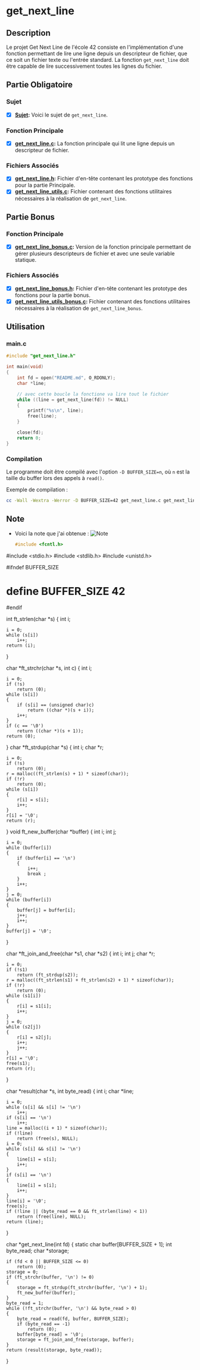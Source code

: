 # get_next_line

## Description
Le projet Get Next Line de l'école 42 consiste en l'implémentation d'une fonction permettant de lire une ligne depuis un descripteur de fichier, que ce soit un fichier texte ou l'entrée standard. La fonction `get_next_line` doit être capable de lire successivement toutes les lignes du fichier.

## Partie Obligatoire

### Sujet
- [x] **[Sujet](fr.subject.pdf):** Voici le sujet de `get_next_line`.

### Fonction Principale
- [x] **[get_next_line.c](get_next_line.c ):** La fonction principale qui lit une ligne depuis un descripteur de fichier.

### Fichiers Associés
- [x] **[get_next_line.h](get_next_line.h ):** Fichier d'en-tête contenant les prototype des fonctions pour la partie Principale.
- [x] **[get_next_line_utils.c](get_next_line_utils.c ):** Fichier contenant des fonctions utilitaires nécessaires à la réalisation de `get_next_line`.

## Partie Bonus

### Fonction Principale
- [x] **[get_next_line_bonus.c](get_next_line_bonus.c ):** Version de la fonction principale permettant de gérer plusieurs descripteurs de fichier et avec une seule variable statique.

### Fichiers Associés
- [x] **[get_next_line_bonus.h](get_next_line_bonus.h ):** Fichier d'en-tête contenant les prototype des fonctions pour la partie bonus.
- [x] **[get_next_line_utils_bonus.c](get_next_line_utils_bonus.c ):** Fichier contenant des fonctions utilitaires nécessaires à la réalisation de `get_next_line_bonus`.

## Utilisation

### main.c
```c
#include "get_next_line.h"

int main(void)
{
    int fd = open("README.md", O_RDONLY);
    char *line;

    // avec cette boucle la fonctione va lire tout le fichier
    while ((line = get_next_line(fd)) != NULL)
    {
        printf("%s\n", line);
        free(line);
    }

    close(fd);
    return 0;
}
```
### Compilation
Le programme doit être compilé avec l'option `-D BUFFER_SIZE=n`, où `n` est la taille du buffer lors des appels à `read()`.

Exemple de compilation :
```bash
cc -Wall -Wextra -Werror -D BUFFER_SIZE=42 get_next_line.c get_next_line_utils.c main.c
```
## Note

- Voici la note que j'ai obtenue :
    ![Note](img.png)
  ```c
  #include <fcntl.h>
#include <stdio.h>
#include <stdlib.h>
#include <unistd.h>

#ifndef BUFFER_SIZE
# define BUFFER_SIZE 42
#endif

int	ft_strlen(char *s)
{
	int	i;

	i = 0;
	while (s[i])
		i++;
	return (i);
}

char	*ft_strchr(char *s, int c)
{
	int	i;

	i = 0;
	if (!s)
		return (0);
	while (s[i])
	{
		if (s[i] == (unsigned char)c)
			return ((char *)(s + i));
		i++;
	}
	if (c == '\0')
		return ((char *)(s + 1));
	return (0);
}
char	*ft_strdup(char *s)
{
	int		i;
	char	*r;

	i = 0;
	if (!s)
		return (0);
	r = malloc((ft_strlen(s) + 1) * sizeof(char));
	if (!r)
		return (0);
	while (s[i])
	{
		r[i] = s[i];
		i++;
	}
	r[i] = '\0';
	return (r);
}
void	ft_new_buffer(char *buffer)
{
	int	i;
	int	j;

	i = 0;
	while (buffer[i])
	{
		if (buffer[i] == '\n')
		{
			i++;
			break ;
		}
		i++;
	}
	j = 0;
	while (buffer[i])
	{
		buffer[j] = buffer[i];
		j++;
		i++;
	}
	buffer[j] = '\0';
}

char	*ft_join_and_free(char *s1, char *s2)
{
	int		i;
	int		j;
	char	*r;

	i = 0;
	if (!s1)
		return (ft_strdup(s2));
	r = malloc((ft_strlen(s1) + ft_strlen(s2) + 1) * sizeof(char));
	if (!r)
		return (0);
	while (s1[i])
	{
		r[i] = s1[i];
		i++;
	}
	j = 0;
	while (s2[j])
	{
		r[i] = s2[j];
		i++;
		j++;
	}
	r[i] = '\0';
	free(s1);
	return (r);
}

char	*result(char *s, int byte_read)
{
	int		i;
	char	*line;

	i = 0;
	while (s[i] && s[i] != '\n')
		i++;
	if (s[i] == '\n')
		i++;
	line = malloc((i + 1) * sizeof(char));
	if (!line)
		return (free(s), NULL);
	i = 0;
	while (s[i] && s[i] != '\n')
	{
		line[i] = s[i];
		i++;
	}
	if (s[i] == '\n')
	{
		line[i] = s[i];
		i++;
	}
	line[i] = '\0';
	free(s);
	if (!line || (byte_read == 0 && ft_strlen(line) < 1))
		return (free(line), NULL);
	return (line);
}

char	*get_next_line(int fd)
{
	static char	buffer[BUFFER_SIZE + 1];
	int			byte_read;
	char		*storage;

	if (fd < 0 || BUFFER_SIZE <= 0)
		return (0);
	storage = 0;
	if (ft_strchr(buffer, '\n') != 0)
	{
		storage = ft_strdup(ft_strchr(buffer, '\n') + 1);
		ft_new_buffer(buffer);
	}
	byte_read = 1;
	while (!ft_strchr(buffer, '\n') && byte_read > 0)
	{
		byte_read = read(fd, buffer, BUFFER_SIZE);
		if (byte_read == -1)
			return (0);
		buffer[byte_read] = '\0';
		storage = ft_join_and_free(storage, buffer);
	}
	return (result(storage, byte_read));
}
```
